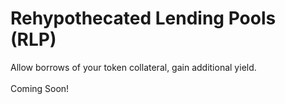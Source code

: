 # Rehypothecated Lending Pools (RLP)

Allow borrows of your token collateral, gain additional yield.\
\
Coming Soon!
